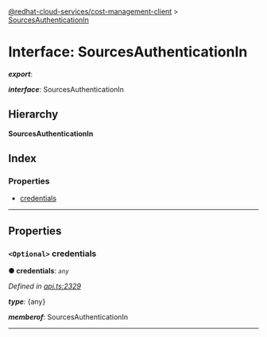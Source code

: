 [@redhat-cloud-services/cost-management-client](../README.md) > [SourcesAuthenticationIn](../interfaces/sourcesauthenticationin.md)

# Interface: SourcesAuthenticationIn

*__export__*: 

*__interface__*: SourcesAuthenticationIn

## Hierarchy

**SourcesAuthenticationIn**

## Index

### Properties

* [credentials](sourcesauthenticationin.md#credentials)

---

## Properties

<a id="credentials"></a>

### `<Optional>` credentials

**● credentials**: *`any`*

*Defined in [api.ts:2329](https://github.com/RedHatInsights/javascript-clients/blob/master/packages/cost-management/api.ts#L2329)*

*__type__*: {any}

*__memberof__*: SourcesAuthenticationIn

___

